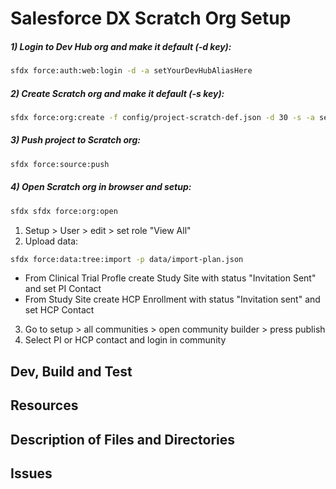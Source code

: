 # Salesforce DX Scratch Org Setup

##### 1) Login to Dev Hub org and make it default (-d key):

```sh
sfdx force:auth:web:login -d -a setYourDevHubAliasHere
```

##### 2) Create Scratch org and make it default (-s key):

```sh
sfdx force:org:create -f config/project-scratch-def.json -d 30 -s -a setYourAliasHere
```
##### 3) Push project to Scratch org:
```sh
sfdx force:source:push
```

##### 4) Open Scratch org in browser and setup:
```sh
sfdx sfdx force:org:open
```

1) Setup > User > edit > set role "View All" 
2) Upload data:
```sh
sfdx force:data:tree:import -p data/import-plan.json
```
- From Clinical Trial Profle create Study Site with status "Invitation Sent" and set PI Contact
- From Study Site create HCP Enrollment with status "Invitation sent" and set HCP Contact

3) Go to setup > all communities > open community builder > press publish
4) Select PI or HCP contact and login in community

## Dev, Build and Test


## Resources


## Description of Files and Directories


## Issues


